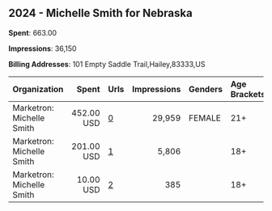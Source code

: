 ## 2024 - Michelle Smith for Nebraska 
**Spent**: 663.00

**Impressions**: 36,150

**Billing Addresses**: 101 Empty Saddle Trail,Hailey,83333,US

|Organization|Spent|Urls|Impressions|Genders|Age Brackets|Country Codes|
|:---|---:|:---|---:|:---|:---|:---|
|Marketron: Michelle Smith|452.00 USD|[0](https://www.snap.com/political-ads/asset/443cca529e5a1f738ea5c88e77aa0da7fc7fef6794acbef0e9daac50fb62a50b?mediaType=mp4)|29,959|FEMALE|21+|united states|
|Marketron: Michelle Smith|201.00 USD|[1](https://www.snap.com/political-ads/asset/18ef96edaaa25d7301e10517aaf2aaf7f1746834b2d68fcc8f1424986aaf7c12?mediaType=mp4)|5,806||18+|united states|
|Marketron: Michelle Smith|10.00 USD|[2](https://www.snap.com/political-ads/asset/8399fa1ea84551e6a63fde9ef6a5e7ffda494c1610af571891f0041180e6f66e?mediaType=mp4)|385||18+|united states|
